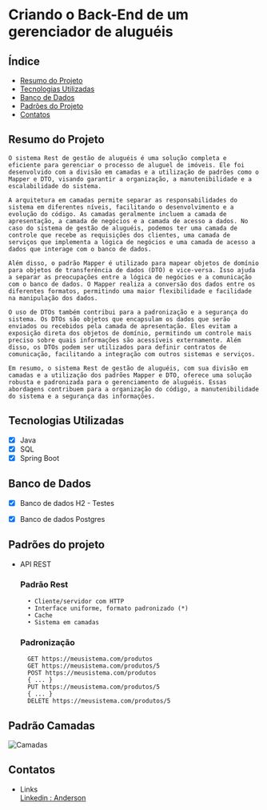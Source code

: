 # Criando o Back-End de um gerenciador de aluguéis

## Índice
- <a href="#introducao">Resumo do Projeto</a>
- <a href="#tecnologiasutilizadas">Tecnologias Utilizadas</a>
- <a href="#bancosutilizados">Banco de Dados</a>
- <a href="#padroesutilizados">Padrões do Projeto</a>
- <a href="#contatos">Contatos</a>


##   Resumo do Projeto
   

   
    
    O sistema Rest de gestão de aluguéis é uma solução completa e eficiente para gerenciar o processo de aluguel de imóveis. Ele foi desenvolvido com a divisão em camadas e a utilização de padrões como o Mapper e DTO, visando garantir a organização, a manutenibilidade e a escalabilidade do sistema.

    A arquitetura em camadas permite separar as responsabilidades do sistema em diferentes níveis, facilitando o desenvolvimento e a evolução do código. As camadas geralmente incluem a camada de apresentação, a camada de negócios e a camada de acesso a dados. No caso do sistema de gestão de aluguéis, podemos ter uma camada de controle que recebe as requisições dos clientes, uma camada de serviços que implementa a lógica de negócios e uma camada de acesso a dados que interage com o banco de dados.

    Além disso, o padrão Mapper é utilizado para mapear objetos de domínio para objetos de transferência de dados (DTO) e vice-versa. Isso ajuda a separar as preocupações entre a lógica de negócios e a comunicação com o banco de dados. O Mapper realiza a conversão dos dados entre os diferentes formatos, permitindo uma maior flexibilidade e facilidade na manipulação dos dados.

    O uso de DTOs também contribui para a padronização e a segurança do sistema. Os DTOs são objetos que encapsulam os dados que serão enviados ou recebidos pela camada de apresentação. Eles evitam a exposição direta dos objetos de domínio, permitindo um controle mais preciso sobre quais informações são acessíveis externamente. Além disso, os DTOs podem ser utilizados para definir contratos de comunicação, facilitando a integração com outros sistemas e serviços.

    Em resumo, o sistema Rest de gestão de aluguéis, com sua divisão em camadas e a utilização dos padrões Mapper e DTO, oferece uma solução robusta e padronizada para o gerenciamento de aluguéis. Essas abordagens contribuem para a organização do código, a manutenibilidade do sistema e a segurança das informações.
    
    
  

##   Tecnologias Utilizadas

  - [x] Java
  - [x] SQL
  - [x] Spring Boot

## Banco de Dados

  - [x] Banco de dados H2 - Testes
  - [x] Banco de dados Postgres  


## Padrões do projeto

- API REST

    ### Padrão Rest

        • Cliente/servidor com HTTP 
        • Interface uniforme, formato padronizado (*)
        • Cache
        • Sistema em camadas

    ### Padronização

        GET https://meusistema.com/produtos
        GET https://meusistema.com/produtos/5
        POST https://meusistema.com/produtos         
        { ... }
        PUT https://meusistema.com/produtos/5
        { ... }
        DELETE https://meusistema.com/produtos/5    

## Padrão Camadas

![Camadas](https://user-images.githubusercontent.com/23089093/239023317-bf27fd4c-82b4-4a77-887d-3e88dd0d1511.png)






## Contatos

* Links    
<a href= "https://www.linkedin.com/in/anderson-rocha-228231222/">Linkedin : Anderson</a>


